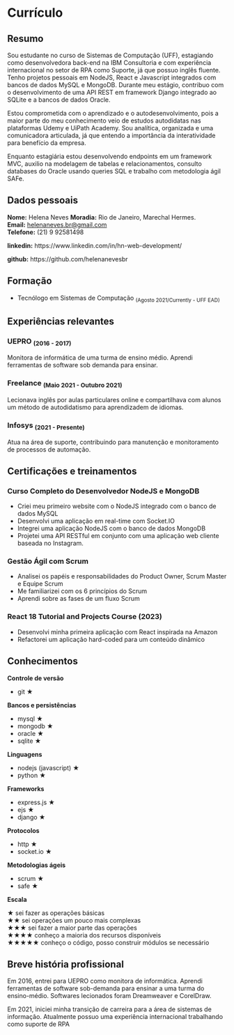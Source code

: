 Currículo
===

## Resumo

Sou estudante no curso de Sistemas de Computação (UFF), estagiando como desenvolvedora back-end na IBM Consultoria e com experiência internacional no setor de RPA como Suporte, já que possuo inglês fluente. Tenho projetos pessoais em NodeJS, React e Javascript integrados com bancos de dados MySQL e MongoDB. Durante meu estágio, contribuo com o desenvolvimento de uma API REST em framework Django integrado ao SQLite e a bancos de dados Oracle.

Estou comprometida com o aprendizado e o autodesenvolvimento, pois a maior parte do meu conhecimento veio de estudos autodidatas nas plataformas Udemy e UiPath Academy. Sou analítica, organizada e uma comunicadora articulada, já que entendo a importância da interatividade para benefício da empresa.

Enquanto estagiária estou desenvolvendo endpoints em um framework MVC, auxilio na modelagem de tabelas e relacionamentos, consulto databases do Oracle usando queries SQL e trabalho com metodologia ágil SAFe.

## Dados pessoais

**Nome:** Helena Neves
**Moradia:** Rio de Janeiro, Marechal Hermes.  
**Email:** helenaneves.br@gmail.com  
**Telefone:** (21) 9 92581498

<p><b>linkedin:</b> https://www.linkedin.com/in/hn-web-development/</p>
<p><b>github:</b> https://github.com/helenanevesbr</p>

## Formação
  - Tecnólogo em Sistemas de Computação <sub> (Agosto 2021/Currently - UFF EAD)</sub>

## Experiências relevantes

### UEPRO <sub>(2016 - 2017)</sub>
 Monitora de informática de uma turma de ensino médio. Aprendi ferramentas de software sob demanda para ensinar.

### Freelance <sub>(Maio 2021 - Outubro 2021)</sub>
 Lecionava inglês por aulas particulares online e compartilhava com alunos um método de autodidatismo para aprendizadem de idiomas.

### Infosys <sub>(2021 - Presente)</sub>  
 Atua na área de suporte, contribuindo para manutenção e monitoramento de processos de automação.

## Certificações e treinamentos
 
### Curso Completo do Desenvolvedor NodeJS e MongoDB
 - Criei meu primeiro website com o NodeJS integrado com o banco de dados MySQL 
 - Desenvolvi uma aplicação em real-time com Socket.IO 
 - Integrei uma aplicação NodeJS com o banco de dados MongoDB
 - Projetei uma API RESTful em conjunto com uma aplicação web cliente baseada no Instagram.
 
### Gestão Ágil com Scrum
 - Analisei os papéis e responsabilidades do Product Owner, Scrum Master e Equipe Scrum
 - Me familiarizei com os 6 princípios do Scrum
 - Aprendi sobre as fases de um fluxo Scrum

### React 18 Tutorial and Projects Course (2023)
 - Desenvolvi minha primeira aplicação com React inspirada na Amazon
 - Refactorei um aplicação hard-coded para um conteúdo dinâmico

## Conhecimentos

**Controle de versão**
  - git ★

**Bancos e persistências**
  - mysql ★
  - mongodb ★
  - oracle ★
  - sqlite ★

**Linguagens**
  - nodejs (javascript) ★
  - python ★

**Frameworks**
  - express.js ★
  - ejs ★
  - django ★

**Protocolos**
  - http ★
  - socket.io ★

**Metodologias ágeis**
  - scrum ★
  - safe ★

**Escala**  

★ sei fazer as operações básicas  
★★ sei operações um pouco mais complexas  
★★★ sei fazer a maior parte das operações  
★★★★ conheço a maioria dos recursos disponíveis  
★★★★★ conheço o código, posso construir módulos se necessário  

## Breve história profissional

Em 2016, entrei para UEPRO como monitora de informática. Aprendi ferramentas de software sob-demanda para ensinar a uma turma do ensino-médio. Softwares lecionados foram Dreamweaver e CorelDraw.

Em 2021, iniciei minha transição de carreira para a área de sistemas de informação. Atualmente possuo uma experiência internacional trabalhando como suporte de RPA
